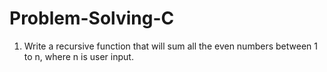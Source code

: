 # Problem-Solving-C
001. Write a recursive function that will sum all the even numbers between 1 to n, where n is user input.
